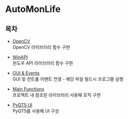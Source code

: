 # AutoMonLife
## 목차


* [OpenCV](https://github.com/Willhong/AutoMonLife/blob/master/Ver1/opencv_hong.py)   
OpenCV 라이브러리 함수 구현


* [WinAPI](https://github.com/Willhong/AutoMonLife/blob/master/Ver1/winapi_hong.py)   
윈도우 API 라이브러리 함수 구현

* [GUI & Events](https://github.com/Willhong/AutoMonLife/blob/master/Ver1/gui.py)   
GUI 및 컨트롤 이벤트 연결 - 해당 파일 빌드시 프로그램 실행

* [Main Functions](https://github.com/Willhong/AutoMonLife/blob/master/Ver1/main.py)   
프로젝트 내 참조된 라이브러리 사용해 로직 구현

* [PyQT5 UI](https://github.com/Willhong/AutoMonLife/blob/master/Ver1/AutoMonUI.ui)   
PyQT5를 사용해 UI 구성

